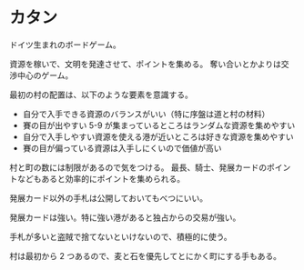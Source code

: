# カタン

ドイツ生まれのボードゲーム。

資源を稼いで、文明を発達させて、ポイントを集める。
奪い合いとかよりは交渉中心のゲーム。

最初の村の配置は、以下のような要素を意識する。

- 自分で入手できる資源のバランスがいい（特に序盤は道と村の材料）
- 賽の目が出やすい 5-9 が集まっているところはランダムな資源を集めやすい
- 自分で入手しやすい資源を使える港が近いところは好きな資源を集めやすい
- 賽の目が偏っている資源は入手しにくいので価値が高い

村と町の数には制限があるので気をつける。
最長、騎士、発展カードのポイントなどもあると効率的にポイントを集められる。

発展カード以外の手札は公開しておいてもべつにいい。

発展カードは強い。特に強い港があると独占からの交易が強い。

手札が多いと盗賊で捨てないといけないので、積極的に使う。

村は最初から 2 つあるので、麦と石を優先してとにかく町にする手もある。
